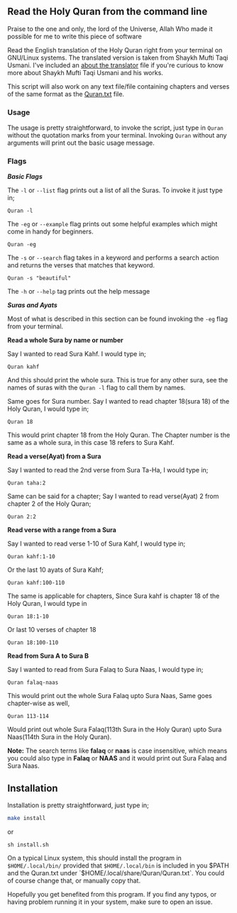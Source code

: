 ## Read the Holy Quran from the command line

Praise to the one and only, the lord of the Universe, Allah Who made it possible for me to write this piece of software

Read the English translation of the Holy Quran right from your terminal on GNU/Linux systems. The translated version is taken from Shaykh Mufti Taqi Usmani. I've included an [about the translator](about-translator.txt) file if you're curious to know more about Shaykh Mufti Taqi Usmani and his works.

This script will also work on any text file/file containing chapters and verses of the same format as the [Quran.txt](Quran.txt) file.

### Usage

The usage is pretty straightforward, to invoke the script, just type in `Quran` without the quotation marks from your terminal. Invoking `Quran` without any arguments will print out the basic usage message.

### Flags

***Basic Flags***

The `-l` or `--list` flag prints out a list of all the Suras. To invoke it just type in;

```
Quran -l
```

The `-eg` or `--example` flag prints out some helpful examples which might come in handy for beginners.

```
Quran -eg
```

The `-s` or `--search` flag takes in a keyword and performs a search action and returns the verses that matches that keyword.

```
Quran -s "beautiful"
```

The `-h` or `--help` tag prints out the help message


***Suras and Ayats***

Most of what is described in this section can be found invoking the `-eg` flag from your terminal.


**Read a whole Sura by name or number**

Say I wanted to read Sura Kahf. I would type in;

```
Quran kahf
```

And this should print the whole sura. This is true for any other sura, see the names of suras with the `Quran -l` flag to call them by names.

Same goes for Sura number. Say I wanted to read chapter 18(sura 18) of the Holy Quran, I would type in;

```
Quran 18
```

This would print chapter 18 from the Holy Quran. The Chapter number is the same as a whole sura, in this case 18 refers to Sura Kahf.

**Read a verse(Ayat) from a Sura**

Say I wanted to read the 2nd verse from Sura Ta-Ha, I would type in;

```
Quran taha:2
```

Same can be said for a chapter; Say I wanted to read verse(Ayat) 2 from chapter 2 of the Holy Quran;

```
Quran 2:2
```

**Read verse with a range from a Sura**

Say I wanted to read verse 1-10 of Sura Kahf, I would type in;

```
Quran kahf:1-10
```

Or the last 10 ayats of Sura Kahf;

```
Quran kahf:100-110
```

The same is applicable for chapters, Since Sura kahf is chapter 18 of the Holy Quran, I would type in

```
Quran 18:1-10
```

Or last 10 verses of chapter 18

```
Quran 18:100-110
```

**Read from Sura A to Sura B**

Say I wanted to read from Sura Falaq to Sura Naas, I would type in;

```
Quran falaq-naas
```

This would print out the whole Sura Falaq upto Sura Naas, Same goes chapter-wise as well,

```
Quran 113-114
```

Would print out whole Sura Falaq(113th Sura in the Holy Quran) upto Sura Naas(114th Sura in the Holy Quran).

**Note:** The search terms like **falaq** or **naas** is case insensitive, which means you could also type in **Falaq** or **NAAS** and it would print out Sura Falaq and Sura Naas.


## Installation

Installation is pretty straightforward, just type in;

```sh
make install
```
or

```
sh install.sh
```

On a typical Linux system, this should install the program in `$HOME/.local/bin/` provided that `$HOME/.local/bin` is included in you $PATH and the Quran.txt under `$HOME/.local/share/Quran/Quran.txt`. You could of course change that, or manually copy that.

Hopefully you get benefited from this program. If you find any typos, or having problem running it in your system, make sure to open an issue.
